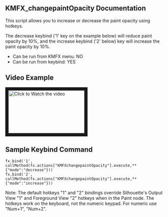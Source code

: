 ## KMFX_changepaintOpacity Documentation

This script allows you to increase or decrease the paint opacity using hotkeys.

The decrease keybind ('1' key on the example below) will reduce paint opacity by 10%, and the increase keybind ('2' below) key will increase the paint opacity
by 10%.

- Can be run from KMFX menu: NO
- Can be run from keybind: YES


## Video Example

<a href="http://www.youtube.com/watch?feature=player_embedded&v=-zJ9LGz4HjQ" target="_blank"><img src="http://img.youtube.com/vi/-zJ9LGz4HjQ/mqdefault.jpg"
alt="Click to Watch the video" width="240" height="135" border="10" /></a>


## Sample Keybind Command
```
fx.bind('1', callMethod(fx.actions["KMFXchangepaintOpacity"].execute,**{"mode":"decrease"})) 
fx.bind('2', callMethod(fx.actions["KMFXchangepaintOpacity"].execute,**{"mode":"increase"}))
```

Note: The default hotkeys "1" and "2" bindings override Silhouette's Output View "1" and Foreground View "2" hotkeys 
when in the Paint node.  The hotkeys work on the keyboard, not the numeric keypad. For numeric use "Num+1", "Num+2".

